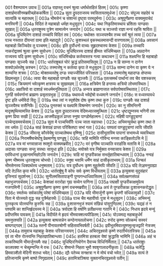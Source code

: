 001  	वैशम्पायन उवाच ||
001a	राज्ञस्तु वचनं श्रुत्वा धर्मार्थसहितं हितम् |
001c	कृष्णा दाशार्हमासीनमब्रवीच्छोककर्षिता ||
002a	सुता द्रुपदराजस्य स्वसितायतमूर्धजा |
002c	संपूज्य सहदेवं च सात्यकिं च महारथम् ||
003a	भीमसेनं च संशान्तं दृष्ट्वा परमदुर्मनाः |
003c	अश्रुपूर्णेक्षणा वाक्यमुवाचेदं मनस्विनी ||
004a	विदितं ते महाबाहो धर्मज्ञ मधुसूदन |
004c	यथा निकृतिमास्थाय भ्रंशिताः पाण्डवाः सुखात् ||
005a	धृतराष्ट्रस्य पुत्रेण सामात्येन जनार्दन |
005c	यथा च सञ्जयो राज्ञा मन्त्रं रहसि श्रावितः ||
006a	युधिष्ठिरेण दाशार्ह तच्चापि विदितं तव |
006c	यथोक्तः सञ्जयश्चैव तच्च सर्वं श्रुतं त्वया ||
007a	पञ्च नस्तात दीयन्तां ग्रामा इति महाद्युते |
007c	कुशस्थलं वृकस्थलमासन्दी वारणावतम् ||
008a	अवसानं महाबाहो किञ्चिदेव तु पञ्चमम् |
008c	इति दुर्योधनो वाच्यः सुहृदश्चास्य केशव ||
009a	तच्चापि नाकरोद्वाक्यं श्रुत्वा कृष्ण सुयोधनः |
009c	युधिष्ठिरस्य दाशार्ह ह्रीमतः संधिमिच्छतः ||
010a	अप्रदानेन राज्यस्य यदि कृष्ण सुयोधनः |
010c	संधिमिच्छेन्न कर्तव्यस्तत्र गत्वा कथञ्चन ||
011a	शक्ष्यन्ति हि महाबाहो पाण्डवाः सृञ्जयैः सह |
011c	धार्तराष्ट्रबलं घोरं क्रुद्धं प्रतिसमासितुम् ||
012a	न हि साम्ना न दानेन शक्योऽर्थस्तेषु कश्चन |
012c	तस्मात्तेषु न कर्तव्या कृपा ते मधुसूदन ||
013a	साम्ना दानेन वा कृष्ण ये न शाम्यन्ति शत्रवः |
013c	मोक्तव्यस्तेषु दण्डः स्याज्जीवितं परिरक्षता ||
014a	तस्मात्तेषु महादण्डः क्षेप्तव्यः क्षिप्रमच्युत |
014c	त्वया चैव महाबाहो पाण्डवैः सह सृञ्जयैः ||
015a	एतत्समर्थं पार्थानां तव चैव यशस्करम् |
015c	क्रियमाणं भवेत्कृष्ण क्षत्रस्य च सुखावहम् ||
016a	क्षत्रियेण हि हन्तव्यः क्षत्रियो लोभमास्थितः |
016c	अक्षत्रियो वा दाशार्ह स्वधर्ममनुतिष्ठता ||
017a	अन्यत्र ब्राह्मणात्तात सर्वपापेष्ववस्थितात् |
017c	गुरुर्हि सर्ववर्णानां ब्राह्मणः प्रसृताग्रभुक् ||
018a	यथावध्ये भवेद्दोषो वध्यमाने जनार्दन |
018c	स वध्यस्यावधे दृष्ट इति धर्मविदो विदुः ||
019a	यथा त्वां न स्पृशेदेष दोषः कृष्ण तथा कुरु |
019c	पाण्डवैः सह दाशार्ह सृञ्जयैश्च ससैनिकैः ||
020a	पुनरुक्तं च वक्ष्यामि विश्रम्भेण जनार्दन |
020c	का नु सीमन्तिनी मादृक्पृथिव्यामस्ति केशव ||
021a	सुता द्रुपदराजस्य वेदिमध्यात्समुत्थिता |
021c	धृष्टद्युम्नस्य भगिनी तव कृष्ण प्रिया सखी ||
022a	आजमीढकुलं प्राप्ता स्नुषा पाण्डोर्महात्मनः |
022c	महिषी पाण्डुपुत्राणां पञ्चेन्द्रसमवर्चसाम् ||
023a	सुता मे पञ्चभिर्वीरैः पञ्च जाता महारथाः |
023c	अभिमन्युर्यथा कृष्ण तथा ते तव धर्मतः ||
024a	साहं केशग्रहं प्राप्ता परिक्लिष्टा सभां गता |
024c	पश्यतां पाण्डुपुत्राणां त्वयि जीवति केशव ||
025a	जीवत्सु कौरवेयेषु पाञ्चालेष्वथ वृष्णिषु |
025c	दासीभूतास्मि पापानां सभामध्ये व्यवस्थिता ||
026a	निरामर्षेष्वचेष्टेषु प्रेक्षमाणेषु पाण्डुषु |
026c	त्राहि मामिति गोविन्द मनसा काङ्क्षितोऽसि मे ||
027a	यत्र मां भगवान्राजा श्वशुरो वाक्यमब्रवीत् |
027c	वरं वृणीष्व पाञ्चालि वरार्हासि मतासि मे ||
028a	अदासाः पाण्डवाः सन्तु सरथाः सायुधा इति |
028c	मयोक्ते यत्र निर्मुक्ता वनवासाय केशव ||
029a	एवंविधानां दुःखानामभिज्ञोऽसि जनार्दन |
029c	त्राहि मां पुण्डरीकाक्ष सभर्तृज्ञातिबान्धवाम् ||
030a	नन्वहं कृष्ण भीष्मस्य धृतराष्ट्रस्य चोभयोः |
030c	स्नुषा भवामि धर्मेण साहं दासीकृताभवम् ||
031a	धिग्बलं भीमसेनस्य धिक्पार्थस्य धनुष्मताम् |
031c	यत्र दुर्योधनः कृष्ण मुहूर्तमपि जीवति ||
032a	यदि तेऽहमनुग्राह्या यदि तेऽस्ति कृपा मयि |
032c	धार्तराष्ट्रेषु वै कोपः सर्वः कृष्ण विधीयताम् ||
033a	इत्युक्त्वा मृदुसंहारं वृजिनाग्रं सुदर्शनम् |
033c	सुनीलमसितापाङ्गी पुण्यगन्धाधिवासितम् ||
034a	सर्वलक्षणसंपन्नं महाभुजगवर्चसम् |
034c	केशपक्षं वरारोहा गृह्य सव्येन पाणिना ||
035a	पद्माक्षी पुण्डरीकाक्षमुपेत्य गजगामिनी |
035c	अश्रुपूर्णेक्षणा कृष्णा कृष्णं वचनमब्रवीत् ||
036a	अयं ते पुण्डरीकाक्ष दुःशासनकरोद्धृतः |
036c	स्मर्तव्यः सर्वकालेषु परेषां संधिमिच्छता ||
037a	यदि भीमार्जुनौ कृष्ण कृपणौ संधिकामुकौ |
037c	पिता मे योत्स्यते वृद्धः सह पुत्रैर्महारथैः ||
038a	पञ्च चैव महावीर्याः पुत्रा मे मधुसूदन |
038c	अभिमन्युं पुरस्कृत्य योत्स्यन्ति कुरुभिः सह ||
039a	दुःशासनभुजं श्यामं संछिन्नं पांसुगुण्ठितम् |
039c	यद्यहं तं न पश्यामि का शान्तिर्हृदयस्य मे ||
040a	त्रयोदश हि वर्षाणि प्रतीक्षन्त्या गतानि मे |
040c	निधाय हृदये मन्युं प्रदीप्तमिव पावकम् ||
041a	विदीर्यते मे हृदयं भीमवाक्शल्यपीडितम् |
041c	योऽयमद्य महाबाहुर्धर्मं समनुपश्यति ||
042a	इत्युक्त्वा बाष्पसन्नेन कण्ठेनायतलोचना |
042c	रुरोद कृष्णा सोत्कम्पं सस्वरं बाष्पगद्गदम् ||
043a	स्तनौ पीनायतश्रोणी सहितावभिवर्षती |
043c	द्रवीभूतमिवात्युष्णमुत्सृजद्वारि नेत्रजम् ||
044a	तामुवाच महाबाहुः केशवः परिसान्त्वयन् |
044c	अचिराद्द्रक्ष्यसे कृष्णे रुदतीर्भरतस्त्रियः ||
045a	एवं ता भीरु रोत्स्यन्ति निहतज्ञातिबान्धवाः |
045c	हतमित्रा हतबला येषां क्रुद्धासि भामिनि ||
046a	अहं च तत्करिष्यामि भीमार्जुनयमैः सह |
046c	युधिष्ठिरनियोगेन दैवाच्च विधिनिर्मितात् ||
047a	धार्तराष्ट्राः कालपक्वा न चेच्छृण्वन्ति मे वचः |
047c	शेष्यन्ते निहता भूमौ श्वशृगालादनीकृताः ||
048a	चलेद्धि हिमवाञ्शैलो मेदिनी शतधा भवेत् |
048c	द्यौः पतेच्च सनक्षत्रा न मे मोघं वचो भवेत् ||
049a	सत्यं ते प्रतिजानामि कृष्णे बाष्पो निगृह्यताम् |
049c	हतामित्राञ्श्रिया युक्तानचिराद्द्रक्ष्यसे पतीन् ||
